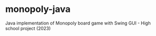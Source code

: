# monopoly-java
Java implementation of Monopoly board game with Swing GUI - High school project (2023)
